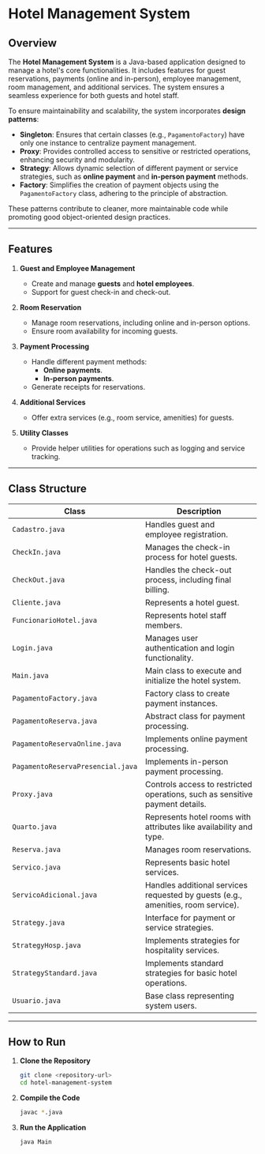 # Hotel Management System

## Overview

The **Hotel Management System** is a Java-based application designed to manage a hotel's core functionalities. It includes features for guest reservations, payments (online and in-person), employee management, room management, and additional services. The system ensures a seamless experience for both guests and hotel staff.

To ensure maintainability and scalability, the system incorporates **design patterns**:

- **Singleton**: Ensures that certain classes (e.g., `PagamentoFactory`) have only one instance to centralize payment management.  
- **Proxy**: Provides controlled access to sensitive or restricted operations, enhancing security and modularity.  
- **Strategy**: Allows dynamic selection of different payment or service strategies, such as **online payment** and **in-person payment** methods.  
- **Factory**: Simplifies the creation of payment objects using the `PagamentoFactory` class, adhering to the principle of abstraction.  

These patterns contribute to cleaner, more maintainable code while promoting good object-oriented design practices.

---

## Features

1. **Guest and Employee Management**
   - Create and manage **guests** and **hotel employees**.
   - Support for guest check-in and check-out.

2. **Room Reservation**
   - Manage room reservations, including online and in-person options.
   - Ensure room availability for incoming guests.

3. **Payment Processing**
   - Handle different payment methods:
     - **Online payments**.
     - **In-person payments**.
   - Generate receipts for reservations.

4. **Additional Services**
   - Offer extra services (e.g., room service, amenities) for guests.

5. **Utility Classes**
   - Provide helper utilities for operations such as logging and service tracking.

---

## Class Structure

| **Class**                        | **Description**                                                                 |
|----------------------------------|---------------------------------------------------------------------------------|
| `Cadastro.java`                  | Handles guest and employee registration.                                        |
| `CheckIn.java`                   | Manages the check-in process for hotel guests.                                 |
| `CheckOut.java`                  | Handles the check-out process, including final billing.                        |
| `Cliente.java`                   | Represents a hotel guest.                                                      |
| `FuncionarioHotel.java`          | Represents hotel staff members.                                                |
| `Login.java`                     | Manages user authentication and login functionality.                           |
| `Main.java`                      | Main class to execute and initialize the hotel system.                         |
| `PagamentoFactory.java`          | Factory class to create payment instances.                                     |
| `PagamentoReserva.java`          | Abstract class for payment processing.                                         |
| `PagamentoReservaOnline.java`    | Implements online payment processing.                                          |
| `PagamentoReservaPresencial.java`| Implements in-person payment processing.                                       |
| `Proxy.java`                     | Controls access to restricted operations, such as sensitive payment details.   |
| `Quarto.java`                    | Represents hotel rooms with attributes like availability and type.             |
| `Reserva.java`                   | Manages room reservations.                                                     |
| `Servico.java`                   | Represents basic hotel services.                                               |
| `ServicoAdicional.java`          | Handles additional services requested by guests (e.g., amenities, room service).|
| `Strategy.java`                  | Interface for payment or service strategies.                                   |
| `StrategyHosp.java`              | Implements strategies for hospitality services.                                |
| `StrategyStandard.java`          | Implements standard strategies for basic hotel operations.                     |
| `Usuario.java`                   | Base class representing system users.                                          |

---

## How to Run

1. **Clone the Repository**
   ```bash
   git clone <repository-url>
   cd hotel-management-system
1. **Compile the Code**
   ```bash
   javac *.java
1. **Run the Application**
   ```bash
   java Main

